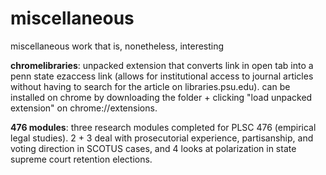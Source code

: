 # miscellaneous
miscellaneous work that is, nonetheless, interesting

**chromelibraries**: unpacked extension that converts link in open tab into a penn state ezaccess link (allows for institutional access to journal articles without having to search for the article on libraries.psu.edu). can be installed on chrome by downloading the folder + clicking "load unpacked extension" on chrome://extensions.

**476 modules**: three research modules completed for PLSC 476 (empirical legal studies). 2 + 3 deal with prosecutorial experience, partisanship, and voting direction in SCOTUS cases, and 4 looks at polarization in state supreme court retention elections.
